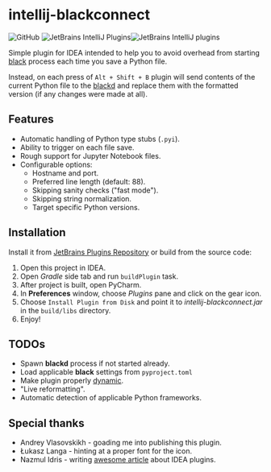 # intellij-blackconnect

![GitHub](https://img.shields.io/github/license/lensvol/intellij-blackconnect) ![JetBrains IntelliJ Plugins](https://img.shields.io/jetbrains/plugin/v/14321-blackconnect)![JetBrains IntelliJ plugins](https://img.shields.io/jetbrains/plugin/d/14321-blackconnect)

Simple plugin for IDEA intended to help you to avoid overhead from starting [black](https://github.com/psf/black) process each time you save a Python file.

Instead, on each press of `Alt + Shift + B` plugin will send contents of the current Python file to the [blackd](https://black.readthedocs.io/en/stable/blackd.html) and replace them with the formatted version (if any changes were made at all).

## Features

* Automatic handling of Python type stubs (`.pyi`).
* Ability to trigger on each file save.
* Rough support for Jupyter Notebook files.
* Configurable options:
    * Hostname and port.
    * Preferred line length (default: 88).
    * Skipping sanity checks ("fast mode").
    * Skipping string normalization.
    * Target specific Python versions. 

## Installation

Install it from [JetBrains Plugins Repository](https://plugins.jetbrains.com/plugin/14321-blackconnect) or build from the source code:

1. Open this project in IDEA.
2. Open _Gradle_ side tab and run `buildPlugin` task.
3. After project is built, open PyCharm.
4. In **Preferences** window, choose *Plugins* pane and click on the gear icon.
5. Choose `Install Plugin from Disk` and point it to *intellij-blackconnect.jar* in the `build/libs` directory.
6. Enjoy!

## TODOs

* Spawn **blackd** process if not started already.
* Load applicable **black** settings from `pyproject.toml`
* Make plugin properly [dynamic](https://www.jetbrains.org/intellij/sdk/docs/basics/plugin_structure/dynamic_plugins.html).
* "Live reformatting".
* Automatic detection of applicable Python frameworks.

## Special thanks

* Andrey Vlasovskikh - goading me into publishing this plugin.
* Łukasz Langa - hinting at a proper font for the icon.
* Nazmul Idris - writing [awesome article](https://developerlife.com/2019/08/25/idea-plugin-example-intro/) about IDEA plugins.
